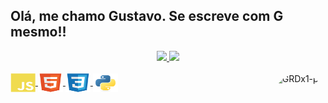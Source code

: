 ## Olá, me chamo Gustavo. Se escreve com G mesmo!!

<div align="center">
  <a href="https://github.com/GRDx1">
  <img height="130em" src="https://github-readme-stats.vercel.app/api?username=GRDx1&show_icons=true&theme=dark&include_all_commits=true&count_private=true"/>
  <img height="130em" src="https://github-readme-stats.vercel.app/api/top-langs/?username=GRDx1&layout=compact&langs_count=7&theme=dark"/>
</div>

<div style="display: inline_block"><br>
  <img align="center" alt="GRDx1-Js" height="30" width="40" src="https://raw.githubusercontent.com/devicons/devicon/master/icons/javascript/javascript-plain.svg">
  <img align="center" alt="GRDx1-HTML" height="30" width="40" src="https://raw.githubusercontent.com/devicons/devicon/master/icons/html5/html5-original.svg">
  <img align="center" alt="GRDx1-CSS" height="30" width="40" src="https://raw.githubusercontent.com/devicons/devicon/master/icons/css3/css3-original.svg">
  <img align="center" alt="GRDx1-Python" height="30" width="40" src="https://raw.githubusercontent.com/devicons/devicon/master/icons/python/python-original.svg">
  <img align="right" alt="GRDx1-pic" height="150" style="border-radius:50px;" src="https://pbs.twimg.com/media/ErUUkj3XUAIA7Zj.jpg">
</div>

##

